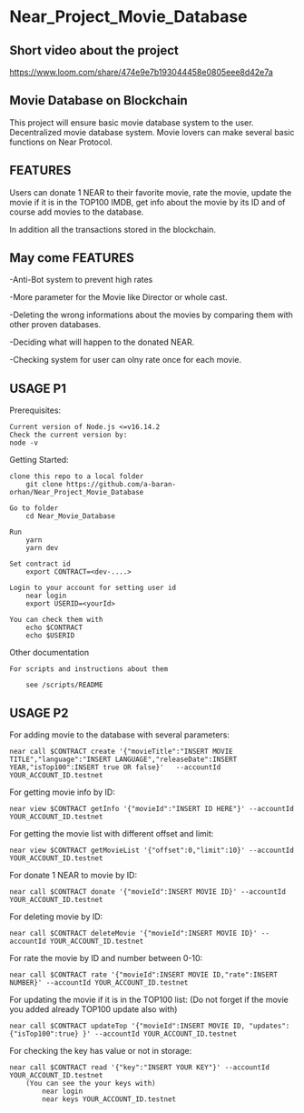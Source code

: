 # Near_Project_Movie_Database


Short video about the project
----------
https://www.loom.com/share/474e9e7b193044458e0805eee8d42e7a


Movie Database on Blockchain
----------
This project will ensure basic movie database system to the user.
Decentralized movie database system.
Movie lovers can make several basic functions on Near Protocol.

FEATURES
----------
Users can donate 1 NEAR to their favorite movie, rate the movie, update the movie if it is in the TOP100 IMDB, get info about the movie by its ID and of course add movies to the database.

In addition all the transactions stored in the blockchain.

May come FEATURES
----------
-Anti-Bot system to prevent high rates

-More parameter for the Movie like Director or whole cast.

-Deleting the wrong informations about the movies by comparing them with other proven databases.

-Deciding what will happen to the donated NEAR.

-Checking system for user can olny rate once for each movie.


USAGE P1
--------
Prerequisites:

    Current version of Node.js <=v16.14.2
    Check the current version by:
    node -v
    
Getting Started:

    clone this repo to a local folder
        git clone https://github.com/a-baran-orhan/Near_Project_Movie_Database
        
    Go to folder
        cd Near_Movie_Database
        
    Run
        yarn
        yarn dev
        
    Set contract id
        export CONTRACT=<dev-....>   
        
    Login to your account for setting user id
        near login
        export USERID=<yourId>
        
    You can check them with
        echo $CONTRACT
        echo $USERID

Other documentation

    For scripts and instructions about them
    
        see /scripts/README

USAGE P2
----------
For adding movie to the database with several parameters:
    
    near call $CONTRACT create '{"movieTitle":"INSERT MOVIE TITLE","language":"INSERT LANGUAGE","releaseDate":INSERT YEAR,"isTop100":INSERT true OR false}'   --accountId YOUR_ACCOUNT_ID.testnet

For getting movie info by ID:
    
    near view $CONTRACT getInfo '{"movieId":"INSERT ID HERE"}' --accountId YOUR_ACCOUNT_ID.testnet

For getting the movie list with different offset and limit:
    
    near view $CONTRACT getMovieList '{"offset":0,"limit":10}' --accountId YOUR_ACCOUNT_ID.testnet

For donate 1 NEAR to movie by ID:
    
    near call $CONTRACT donate '{"movieId":INSERT MOVIE ID}' --accountId YOUR_ACCOUNT_ID.testnet

For deleting movie by ID:
    
    near call $CONTRACT deleteMovie '{"movieId":INSERT MOVIE ID}' --accountId YOUR_ACCOUNT_ID.testnet

For rate the movie by ID and number between 0-10:
    
    near call $CONTRACT rate '{"movieId":INSERT MOVIE ID,"rate":INSERT NUMBER}' --accountId YOUR_ACCOUNT_ID.testnet

For updating the movie if it is in the TOP100 list:
(Do not forget if the movie you added already TOP100 update also with)
    
    near call $CONTRACT updateTop '{"movieId":INSERT MOVIE ID, "updates":{"isTop100":true} }' --accountId YOUR_ACCOUNT_ID.testnet

For checking the key has value or not in storage:
    
    near call $CONTRACT read '{"key":"INSERT YOUR KEY"}' --accountId YOUR_ACCOUNT_ID.testnet
        (You can see the your keys with)
            near login
            near keys YOUR_ACCOUNT_ID.testnet




